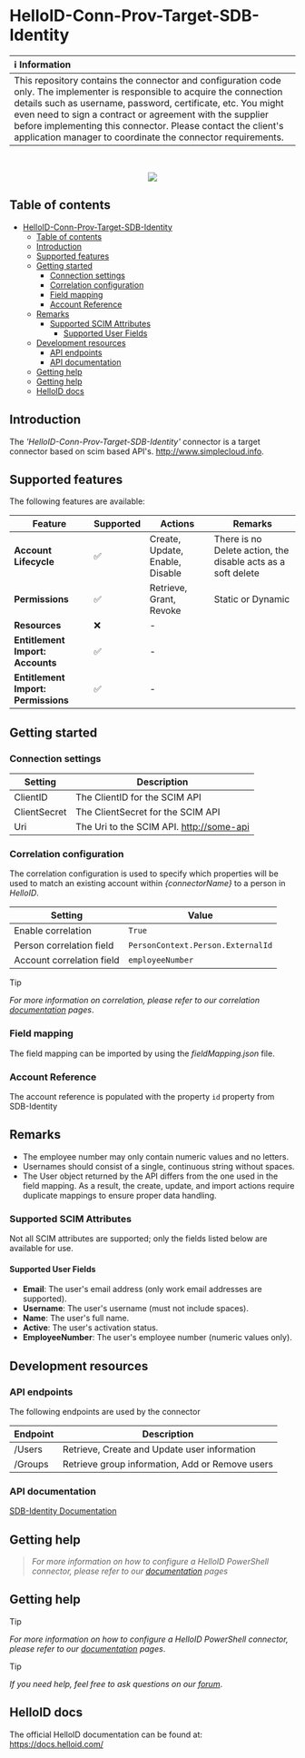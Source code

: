 # HelloID-Conn-Prov-Target-SDB-Identity

| :information_source: Information                                                                                                                                                                                                                                                                                                                                                       |
| :------------------------------------------------------------------------------------------------------------------------------------------------------------------------------------------------------------------------------------------------------------------------------------------------------------------------------------------------------------------------------------- |
| This repository contains the connector and configuration code only. The implementer is responsible to acquire the connection details such as username, password, certificate, etc. You might even need to sign a contract or agreement with the supplier before implementing this connector. Please contact the client's application manager to coordinate the connector requirements. |
<br />
<p align="center">
  <img src="https://www.tools4ever.nl/connector-logos/scim-logo-2.png">
</p>

## Table of contents

- [HelloID-Conn-Prov-Target-SDB-Identity](#helloid-conn-prov-target-sdb-identity)
  - [Table of contents](#table-of-contents)
  - [Introduction](#introduction)
  - [Supported  features](#supported--features)
  - [Getting started](#getting-started)
    - [Connection settings](#connection-settings)
    - [Correlation configuration](#correlation-configuration)
    - [Field mapping](#field-mapping)
    - [Account Reference](#account-reference)
  - [Remarks](#remarks)
    - [Supported SCIM Attributes](#supported-scim-attributes)
      - [Supported User Fields](#supported-user-fields)
  - [Development resources](#development-resources)
    - [API endpoints](#api-endpoints)
    - [API documentation](#api-documentation)
  - [Getting help](#getting-help)
  - [Getting help](#getting-help-1)
  - [HelloID docs](#helloid-docs)

## Introduction

The _'HelloID-Conn-Prov-Target-SDB-Identity'_ connector is a target connector based on scim based API's. http://www.simplecloud.info.

## Supported  features

The following features are available:

| Feature                             | Supported | Actions                                 | Remarks           |
| ----------------------------------- | --------- | --------------------------------------- | ----------------- |
| **Account Lifecycle**               | ✅         | Create, Update, Enable, Disable        | There is no Delete action, the disable acts as a soft delete |
| **Permissions**                     | ✅         | Retrieve, Grant, Revoke                | Static or Dynamic |
| **Resources**                       | ❌         | -                                      |                   |
| **Entitlement Import: Accounts**    | ✅         | -                                      |                   |
| **Entitlement Import: Permissions** | ✅         | -                                      |                   |

## Getting started

### Connection settings

| Setting      | Description                                        |
| ------------ | -------------------------------------------------- |
| ClientID     | The ClientID for the SCIM API                      |
| ClientSecret | The ClientSecret for the SCIM API                  |
| Uri          | The Uri to the SCIM API. <http://some-api> |

### Correlation configuration

The correlation configuration is used to specify which properties will be used to match an existing account within _{connectorName}_ to a person in _HelloID_.

| Setting                   | Value                             |
| ------------------------- | --------------------------------- |
| Enable correlation        | `True`                            |
| Person correlation field  | `PersonContext.Person.ExternalId` |
| Account correlation field | `employeeNumber`                  |

> [!TIP]
> _For more information on correlation, please refer to our correlation [documentation](https://docs.helloid.com/en/provisioning/target-systems/powershell-v2-target-systems/correlation.html) pages_.

### Field mapping

The field mapping can be imported by using the _fieldMapping.json_ file.

### Account Reference

The account reference is populated with the property `id` property from SDB-Identity

## Remarks
- The employee number may only contain numeric values and no letters.
- Usernames should consist of a single, continuous string without spaces.
- The User object returned by the API differs from the one used in the field mapping. As a result, the create, update, and import actions require duplicate mappings to ensure proper data handling.
  
### Supported SCIM Attributes

Not all SCIM attributes are supported; only the fields listed below are available for use.

#### Supported User Fields

- **Email**: The user's email address (only work email addresses are supported).
- **Username**: The user's username (must not include spaces).
- **Name**: The user's full name.
- **Active**: The user's activation status.
- **EmployeeNumber**: The user's employee number (numeric values only).

## Development resources

### API endpoints

The following endpoints are used by the connector

| Endpoint | Description                                          |
| -------- | ---------------------------------------------------- |
| /Users   | Retrieve, Create and Update user information |
| /Groups  | Retrieve group information, Add or Remove users      |

### API documentation

[SDB-Identity Documentation](https://support.sdbgroep.nl/portal/nl/kb/articles/sdb-identity-identity-access-management-iam#Wat_is_Identity_Access_Management_IAM)

## Getting help

> _For more information on how to configure a HelloID PowerShell connector, please refer to our [documentation](https://docs.helloid.com/hc/en-us/articles/360012557600-Configure-a-custom-PowerShell-source-system) pages_

## Getting help

> [!TIP]
> _For more information on how to configure a HelloID PowerShell connector, please refer to our [documentation](https://docs.helloid.com/en/provisioning/target-systems/powershell-v2-target-systems.html) pages_.

> [!TIP]
>  _If you need help, feel free to ask questions on our [forum](https://forum.helloid.com/forum/helloid-connectors/provisioning/5364-helloid-conn-prov-target-sdb-identity)_.

## HelloID docs

The official HelloID documentation can be found at: https://docs.helloid.com/
